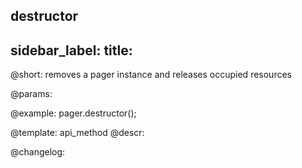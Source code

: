 destructor
---
sidebar_label: 
title: 
---          

@short: removes a pager instance and releases occupied resources


@params:




@example:
pager.destructor();


@template: api_method
@descr:





@changelog:


